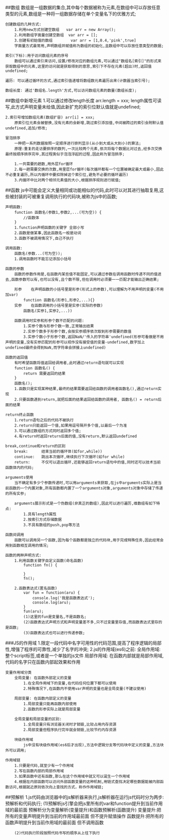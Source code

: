##数组
    数组是一组数据的集合,其中每个数据被称为元素,在数组中可以存放任意类型的元素,数组是一种将一组数据存储在单个变量名下的优雅方式;

    创建数组的几种方式:
        1.利用new方式创建空数组   var arr = new Array();
        2.利用数组字面量创建空数组  var arr = [];
        3.创建有初始值的数组        var arr = [1,0.4,'pink',true]
        字面量方式最常用,声明数组并赋值称为数组的初始化,且数组中可以存放任意类型的数据;

    索引(下标):用于访问数组元素的序号
        数组可以通过索引来访问,设置/修改对应的数组元素,可以通过"数组名[索引]"的形式来获取数组中的元素,这里的访问就是获取得到的意思,索引下不存在元素(超出)时,返回值undefined;

    遍历: 可以通过循环的方式,通过索引值递增将数组数元素遍历出来(计数器当索引号);

    数组长度: 通过'数组名.length'方式,可以访问数组元素的数量(数组长度);


##数组中新增元素
    1.可以通过修改length长度 arr.length = xxx;
        length属性可读写,此方式声明变量未给值,因此新扩充的索引位默认值就是undefined;

    2.索引号增加数组元素(数组扩容) arr[i] = xxx;
        原索引位元素会被替换,没有元素的会新增,跳过索引添加值,中间被跨过的索引会附默认值undefined,追加/修改;        

    冒泡排序
        一种把一系列数据按照一定顺序进行排列显示(从小到大或从大到小)的算法;
        原理:重复的走访要排序的数列,一次比较两个元素,依次将每个数据比对过去,经多次交换最终按顺序排序完毕,其过程类似于泡泡浮起的过程,因此称为冒泡排序;

        1.一共需要的趟数,用外层for循环
        2.每一趟需要交换的次数,用里层for循环(每次循环都有一个位置被确定最大或最小,因此不必重复遍历,所以内循环中要扣除掉这个索引位,避免不必要的循环遍历)
        3.内循环中比对两个相邻元素值的大小,根据排序规则进行赋值;


##函数
    js中可能会定义大量相同或功能相似的代码,此时可以对其进行抽取复用,这些被封装的可被重复调用执行的代码块,被称为js中的函数;

    声明函数:   
        function 函数名(参数1,参数2,...(可为空)) {
            //函数体
        }
        1.function声明函数的关键字 全部小写
        2.函数是做某事,因此函数名一般是动词
        3.函数不被调用情况下,自己不执行

    调用函数:
        函数名(参数...(可为空));
        1.调用函数时不能忘记添加小括号

    函数的参数
        函数的参数作用是,在函数内某些值不能固定,可以通过参数在调用函数时传递不同的值进去,函数参数可以有,也可以没有,且个数不限,但在调用时必须要一一匹配才能输出正确结果;

        形参    在声明函数的小括号里是形参(形式上的参数),可以理解为不用声明的变量(不用加var)
            function 函数名(形参1,形参2,...){}
        实参    在函数调用的小括号里是实参(实际的参数)
            函数名(实参1,实参2,...))

        函数调用时实参和形参个数不匹配的问题:
            1.实参个数与形参个数一致,正常输出结果
            2.实参个数多于形参个数,会按实参顺序依次取到形参需要的数值
            3.实参个数小于形参个数,返回NaN/'传入的字符串'undefined(形参可看做是不用声明的变量,没有实参匹配的形参可以视作没有接受值的变量-undefined,数字加上undefined最终会得到NaN,而字符串会拼接上undefined)

    函数的返回值 
        有时希望函数将值返回给调用者,此时通过return语句就可以实现
        function 函数名() {
            return 需要返回的结果
        }
        函数名();
        1.函数只是实现某种结果,最终的结果需要返回给函数的调用者函数名(),通过return实现
        2.只要函数遇到return,就把后面的结果返回给函数的调用者, 函数名() = return后面的结果

    return终止函数
        1.return语句之后的代码不被执行
        2.return只能返回一个值,如果用逗号隔开多个值,以最后一个为准
        3.可以通过数组的方式同时返回多个值;
        4.有return时返回return后面的值,没有return,默认返回undefined

    break,continue和return的区别
        break:      结束当前的循环体(如for,while))
        continue:   跳出本次循环,继续执行下次循环(如for while)
        return:     不仅可以退出循环,还能够返回return语句中的值,同时还可以技术当前函数体内的代码;

    arguments使用
        当不确定有多少个参数传递时,可以用arguments来获取,在js中arguments实际上是当前函数的一个内置对象,所有函数都内置了一个arguments对象,arguments对象中存储了传递的所有实参;

        arguments展示形式是一个伪数组(非真正的数组),因此可以进行遍历,维数组有如下特点:
            1.具有length属性
            2.按索引方式存储数据
            3.不具有数组的push,pop等方法

    函数间调用
        函数可以调用另一个函数,因为每个函数都是独立的代码块,用于完成特殊任务,因此经常会用到函数相互调用的情况;

    函数的两种声明方式:
        1.利用函数关键字自定义函数(命名函数)
            function fn() {

            }
            fn();

        2.函数表达式(匿名函数)
            var fun = function(aru) {
                console.log('我是函数表达式');
                console.log(aru);
            }
            fun(aru);
            (1)这里的fun是变量名,不是函数名;
            (2)函数表达式声明方式和声明变量差不多,只不过变量里存值,而函数表达式里存的是函数;
            (3)函数表达式也可以进行传递参数;


###JS的作用域
    1.限定一段代码中名字可用性的代码范围,提高了程序逻辑的局部性,增强了程序的可靠性,减少了名字的冲突;
    2.js的作用域(es6)之前:
        全局作用域: 整个script标签,或者是一个单独的js文件
        局部作用域: 在函数内部就是局部作用域,代码的名字只在函数内部起效果和作用

    变量作用域分类
        全局变量: 在函数外部定义的变量
            1.在全局作用域下的变量,在代码任何位置下都可以使用
            2.特殊情况下,在函数内不使用var声明的变量也是全局变量(不建议使用)
 
        局部变量: 在函数内部定义的变量
            1.局部变量只能再函数内部使用
            2.函数的形参实际上就是局部变量

        全局变量和局部变量的区别:
            1.全局变量只有浏览器关闭时才销毁,比较占用内存资源
            2.局部变量但程序执行完毕就会销毁,比较节约内存资源

        块级作用域
            js中没有块级作用域(es6后才出现),方法中逻辑分支等代码块中定义的变量,方法块外可以调用;

    作用域链
        1.只要是代码,就至少有一个作用域
        2.写在函数内部的局部作用域
        3.如果函数中还有函数,那么在这个作用域中就又可以诞生一个作用域
        4.根据在内部函数可以访问外部函数变量的这种机制,用链式查找决定哪些数据能被内部函数访问,根据就近原则依次向上查找的方式，称作作用域链;


##预解析
    1.js代码由浏览器中的js解析器来执行,js解析器在运行js代码时分为两步:预解析和代码执行;
        (1)预解析js引擎会把js里所有的var和function提升到当前作用域的最前面
            预解析分为变量解析(变量提升)和函数预解析(函数提升)
                变量提升:把所有的变量声明提升到当前的作用域最前面   但不提升赋值操作
                函数提升:把所有的函数声明提升到当前作用域的最前面   但不调用函数

        (2)代码执行阶段按照代码书写的顺序从上往下执行

















